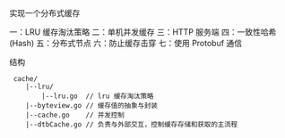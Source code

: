 
实现一个分布式缓存

一：LRU 缓存淘汰策略 
二：单机并发缓存 
三：HTTP 服务端 
四：一致性哈希(Hash) 
五：分布式节点 
六：防止缓存击穿 
七：使用 Protobuf 通信 


结构
```
 cache/
    |--lru/
        |--lru.go  // lru 缓存淘汰策略
    |--byteview.go // 缓存值的抽象与封装
    |--cache.go    // 并发控制
    |--dtbCache.go // 负责与外部交互，控制缓存存储和获取的主流程
```